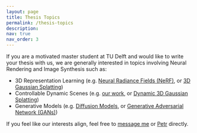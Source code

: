 ```yaml
---
layout: page
title: Thesis Topics
permalink: /thesis-topics
description: 
nav: true
nav_order: 3
---
```

If you are a motivated master student at TU Delft and would like to write your thesis with us, we are generally interested in topics involving Neural Rendering and Image Synthesis such as: 
<ul>
    <li>3D Representation Learning (e.g. <a href="https://www.matthewtancik.com/nerf">Neural Radiance Fields  (NeRF)</a>, or <a href="https://repo-sam.inria.fr/fungraph/3d-gaussian-splatting/">3D Gaussian Splatting</a>)</li>
    <li>Controllable Dynamic Scenes (e.g. <a href="https://lukas.uzolas.com/Articulated-Point-NeRF/">our work</a>, or <a href="https://dynamic3dgaussians.github.io/">Dynamic 3D Gaussian Splatting</a>)</li>
    <li>Generative Models (e.g. <a href="https://yang-song.net/blog/2021/score/">Diffusion Models</a>, or <a href="https://nvlabs.github.io/eg3d/">Generative Adversarial Network (GANs)</a>)</li>
</ul>
If you feel like our interests align, feel free to <a href="mailto:lukas@uzolas.com">message me</a> or <a href="http://kellnhofer.xyz/">Petr</a> directly.
